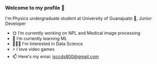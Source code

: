 ### Welcome to my profile 👀

<!--
**Isaac-AC/Isaac-AC** is a ✨ _special_ ✨ repository because its `README.md` (this file) appears on your GitHub profile.

Here are some ideas to get you started:
- 😄 Pronouns: ...
- 👯 I’m looking to collaborate on ...
- 🤔 I’m looking for help with ...
- 💬 Ask me about ...
-->
I'm Physics undergraduate student at University of Guanajuato 🐝, Junior Developer

- 🌞 I’m currently working on NPL and Medical image processing
- 🤖 I’m currently learning ML 
- 👨🏽‍💻 I'm Interested in Data Science
- ⚡ I love video games 
- 📫 Here's my emai: isccds800@gmail.com 



